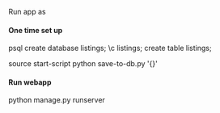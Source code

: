 Run app as 
#### One time set up
 psql
create database listings;
\c listings;
create table listings;


source start-script
python save-to-db.py '{}'
#### Run webapp
python manage.py runserver
